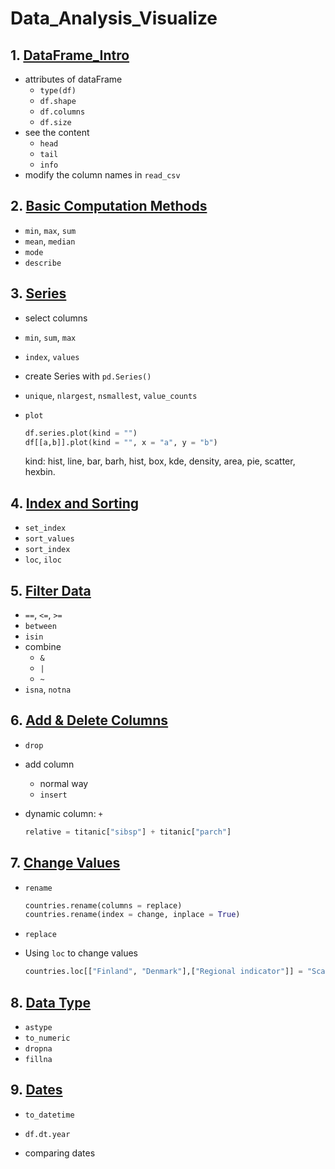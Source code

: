 # Data_Analysis_Visualize

## 1. [DataFrame_Intro](https://github.com/SicoJensennn/Data_Analysis_Visualize/blob/main/01_DataFrames_Intro.ipynb)

+ attributes of dataFrame
  + `type(df)`
  + `df.shape`
  + `df.columns`
  + `df.size`
+ see the content
  + `head`
  + `tail`
  + `info`
+ modify the column names in `read_csv`



## 2. [Basic Computation Methods](https://github.com/SicoJensennn/Data_Analysis_Visualize/blob/main/02_Basic_Methods_Computation.ipynb)

+ `min`, `max`, `sum`
+ `mean`, `median`
+ `mode`
+ `describe`



## 3. [Series](https://github.com/SicoJensennn/Data_Analysis_Visualize/blob/main/03_Series_Columns.ipynb)

+ select columns

+ `min`, `sum`, `max`

+ `index`, `values`

+ create Series with `pd.Series()`

+ `unique`, `nlargest`, `nsmallest`, `value_counts`

+ `plot`

  ```python
  df.series.plot(kind = "")
  df[[a,b]].plot(kind = "", x = "a", y = "b")
  ```

  kind: hist, line, bar, barh, hist, box, kde, density, area, pie, scatter, hexbin.



## 4. [Index and Sorting](https://github.com/SicoJensennn/Data_Analysis_Visualize/blob/main/04_Indexes_and_Sorting.ipynb)

+ `set_index`
+ `sort_values`
+ `sort_index`
+ `loc`, `iloc`



## 5. [Filter Data](https://github.com/SicoJensennn/Data_Analysis_Visualize/blob/main/05_Filtering_DataFrames.ipynb)

+ `==`, `<=`, `>=`
+ `between`
+ `isin`
+ combine
  + `&`
  + `|`
  + `~`
+ `isna`, `notna`



## 6. [Add & Delete Columns](https://github.com/SicoJensennn/Data_Analysis_Visualize/blob/main/06_Add_Delete_Column.ipynb)

+ `drop`

+ add column

  + normal way
  + `insert`

+ dynamic column: `+`

  ```python
  relative = titanic["sibsp"] + titanic["parch"]
  ```



## 7. [Change Values](https://github.com/SicoJensennn/Data_Analysis_Visualize/blob/main/07_Modify_Values.ipynb)

+ `rename`

  ```python
  countries.rename(columns = replace)
  countries.rename(index = change, inplace = True)
  ```

+ `replace`

+ Using `loc` to change values

  ```python
  countries.loc[["Finland", "Denmark"],["Regional indicator"]] = "Scandinavia"
  ```



## 8. [Data Type](https://github.com/SicoJensennn/Data_Analysis_Visualize/blob/main/08_DataTypes.ipynb)

+ `astype`
+ `to_numeric`
+ `dropna`
+ `fillna`



## 9. [Dates](https://github.com/SicoJensennn/Data_Analysis_Visualize/blob/main/09_Working_With_Dates.ipynb)

+ `to_datetime`

+ `df.dt.year`

+ comparing dates

  